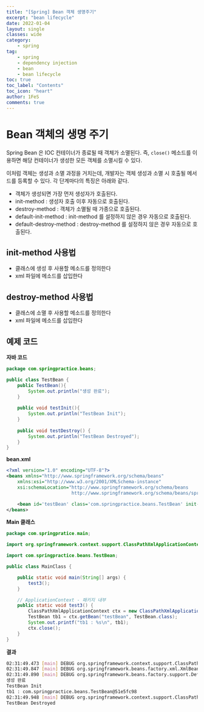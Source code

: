 ```yaml
---
title: "[Spring] Bean 객체 생명주기"
excerpt: "bean lifecycle"
date: 2022-01-04
layout: single
classes: wide
category:
    - spring
tag:
    - spring
    - dependency injection
    - bean
    - bean lifecycle
toc: true
toc_label: "Contents"
toc_icon: "heart"
author: 1FeS
comments: true
---
```


# Bean 객체의 생명 주기

Spring Bean 은 IOC 컨테이너가 종료될 때 객체가 소멸된다. 즉, `close()` 메소드를 이용하면 해당 컨테이너가 생성한 모든 객체를 소멸시킬 수 있다.

이처럼 객체는 생성과 소멸 과정을 거치는데, 개발자는 객체 생성과 소멸 시 호출될 메서드를 등록할 수 있다. 각 단계마다의 특징은 아래와 같다.

- 객체가 생성되면 가장 먼저 생성자가 호출된다.
- init-method : 생성자 호출 이후 자동으로 호출된다.
- destroy-method : 객체가 소멸될 때 가종으로 호출된다.
- default-init-method : init-method 를 설정하지 않은 경우 자동으로 호출된다.
- default-destroy-method : destroy-method 를 설정하지 않은 경우 자동으로 호출된다.

## init-method 사용법

- 클래스에 생성 후 사용할 메소드를 정의한다
- xml 파일에 메소드를 삽입한다

## destroy-method 사용법

- 클래스에 소멸 후 사용할 메소드를 정의한다
- xml 파일에 메소드를 삽입한다

## 예제 코드

**자바 코드**

```java
package com.springpractice.beans;

public class TestBean {
	public TestBean(){
		System.out.println("생성 완료");
	}
	
	public void testInit(){
		System.out.println("TestBean Init");
	}
	
	public void testDestroy() {
		System.out.println("TestBean Destroyed");
	}
}
```

**bean.xml**

```xml
<?xml version="1.0" encoding="UTF-8"?>
<beans xmlns="http://www.springframework.org/schema/beans"
	xmlns:xsi="http://www.w3.org/2001/XMLSchema-instance"
	xsi:schemaLocation="http://www.springframework.org/schema/beans
						http://www.springframework.org/schema/beans/spring-beans.xsd">

	<bean id='testBean' class='com.springpractice.beans.TestBean' init-method="testInit" destroy-method="testDestroy"></bean>	
</beans>
```

**Main 클래스**

```java
package com.springpratice.main;

import org.springframework.context.support.ClassPathXmlApplicationContext;

import com.springpractice.beans.TestBean;

public class MainClass {

	public static void main(String[] args) {
		test3();
	}

	// ApplicationContext - 패키지 내부
	public static void test3() {
		ClassPathXmlApplicationContext ctx = new ClassPathXmlApplicationContext("com/springpractice/config/beans.xml");
		TestBean tb1 = ctx.getBean("testBean", TestBean.class);
		System.out.printf("tb1 : %s\n", tb1);
		ctx.close();
	}
}
```

**결과**

```sh
02:31:49.473 [main] DEBUG org.springframework.context.support.ClassPathXmlApplicationContext - Refreshing org.springframework.context.support.ClassPathXmlApplicationContext@f5f2bb7
02:31:49.847 [main] DEBUG org.springframework.beans.factory.xml.XmlBeanDefinitionReader - Loaded 1 bean definitions from class path resource [com/springpractice/config/beans.xml]
02:31:49.890 [main] DEBUG org.springframework.beans.factory.support.DefaultListableBeanFactory - Creating shared instance of singleton bean 'testBean'
생성 완료
TestBean Init
tb1 : com.springpractice.beans.TestBean@51e5fc98
02:31:49.948 [main] DEBUG org.springframework.context.support.ClassPathXmlApplicationContext - Closing org.springframework.context.support.ClassPathXmlApplicationContext@f5f2bb7, started on Tue Jan 04 02:31:49 KST 2022
TestBean Destroyed
```